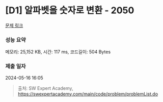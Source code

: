 # [D1] 알파벳을 숫자로 변환 - 2050 

[문제 링크](https://swexpertacademy.com/main/code/problem/problemDetail.do?contestProbId=AV5QLGxKAzQDFAUq) 

### 성능 요약

메모리: 25,152 KB, 시간: 117 ms, 코드길이: 504 Bytes

### 제출 일자

2024-05-16 16:05



> 출처: SW Expert Academy, https://swexpertacademy.com/main/code/problem/problemList.do